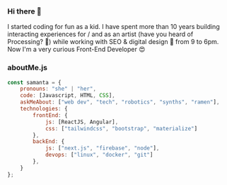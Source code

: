 ### Hi there 👋

I started coding for fun as a kid. I have spent more than 10 years building interacting experiences for / and as an artist (have you heard of Processing? 🎈) while working with SEO & digital design 🎨 from 9 to 6pm. Now I'm a very curious Front-End Developer 😍

### aboutMe.js

```javascript
const samanta = {
    pronouns: "she" | "her",
    code: [Javascript, HTML, CSS],
    askMeAbout: ["web dev", "tech", "robotics", "synths", "ramen"],
    technologies: {
        frontEnd: {
            js: [ReactJS, Angular],
            css: ["tailwindcss", "bootstrap", "materialize"]
        },
        backEnd: {
            js: ["next.js", "firebase", "node"],
            devops: ["linux", "docker", "git"]
        },
    }
};
```
